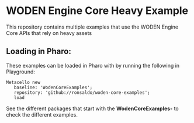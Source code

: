 # WODEN Engine Core Heavy Example
This repository contains multiple examples that use the WODEN Engine Core APIs that rely on heavy assets

## Loading in Pharo:

These examples can be loaded in Pharo with by running the following in Playground:

```smalltalk
Metacello new
   baseline: 'WodenCoreExamples';
   repository: 'github://ronsaldo/woden-core-examples';
   load
```

See the different packages that start with the **WodenCoreExamples-** to check
the different examples.

